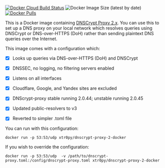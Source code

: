 [![Docker Cloud Build Status](https://img.shields.io/docker/cloud/build/xtr0py/dnscrypt-proxy-2-docker.svg)](https://hub.docker.com/r/xtr0py/dnscrypt-proxy-2-docker)
![Docker Image Size (latest by date)](https://img.shields.io/docker/image-size/xtr0py/dnscrypt-proxy-2-docker)
[![Docker Pulls](https://img.shields.io/docker/pulls/xtr0py/dnscrypt-proxy-2-docker.svg)](https://hub.docker.com/r/xtr0py/dnscrypt-proxy-2-docker)

This is a Docker image containing [DNSCrypt Proxy 2.x](https://github.com/jedisct1/dnscrypt-proxy). You can use this to set up a DNS proxy on your local network which resolves queries using DNSCrypt or DNS-over-HTTPS (DoH) rather than sending plaintext DNS queries over the Internet.

This image comes with a configuration which:
- [x] Looks up queries via DNS-over-HTTPS (DoH) and DNSCrypt
- [x] DNSSEC, no logging, no filtering servers enabled
- [x] Listens on all interfaces
- [x] Cloudflare, Google, and Yandex sites are excluded
- [x] DNScrypt-proxy stable running 2.0.44; unstable running 2.0.45
- [x] Updated public-resolvers to v3
- [x] Reverted to simpler .toml file


You can run with this configuration:

`docker run -p 53:53/udp xtr0py/dnscrypt-proxy-2-docker`

If you wish to override the configuration:

`docker run -p 53:53/udp  -v /path/to/dnscrypt-proxy.toml:/config/dnscrypt-proxy.toml xtr0py/dnscrypt-proxy-2-docker`


